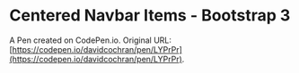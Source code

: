 # Centered Navbar Items - Bootstrap 3

A Pen created on CodePen.io. Original URL: [https://codepen.io/davidcochran/pen/LYPrPr](https://codepen.io/davidcochran/pen/LYPrPr).

